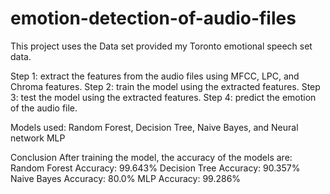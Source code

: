 # emotion-detection-of-audio-files

This project uses the Data set provided my Toronto emotional speech set data.

Step 1: extract the features from the audio files using MFCC, LPC, and Chroma features.
Step 2: train the model using the extracted features.
Step 3: test the model using the extracted features.
Step 4: predict the emotion of the audio file.

Models used: Random Forest, Decision Tree, Naive Bayes, and Neural network MLP

Conclusion After training the model, the accuracy of the models are:
Random Forest Accuracy: 99.643%
Decision Tree Accuracy: 90.357%
Naive Bayes Accuracy: 80.0%
MLP Accuracy: 99.286%
